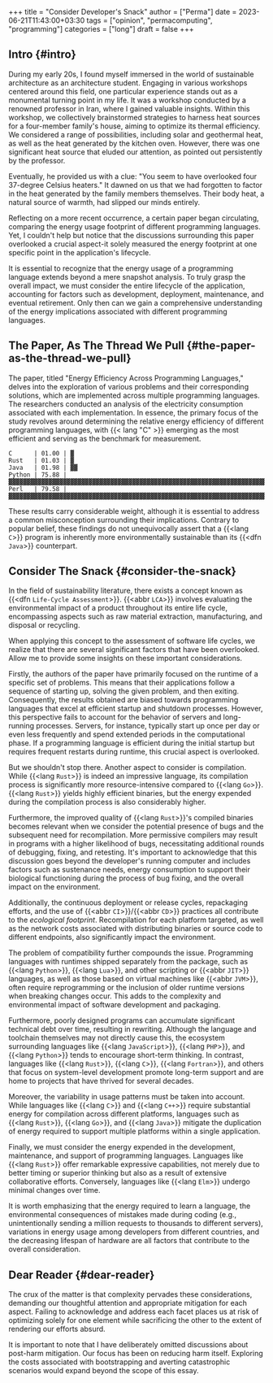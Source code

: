+++
title = "Consider Developer's Snack"
author = ["Perma"]
date = 2023-06-21T11:43:00+03:30
tags = ["opinion", "permacomputing", "programming"]
categories = ["long"]
draft = false
+++

## Intro {#intro}

During my early 20s, I found myself immersed in the world of sustainable architecture as an architecture student. Engaging in various workshops centered around this field, one particular experience stands out as a monumental turning point in my life. It was a workshop conducted by a renowned professor in Iran, where I gained valuable insights.
Within this workshop, we collectively brainstormed strategies to harness heat sources for a four-member family's house, aiming to optimize its thermal efficiency. We considered a range of possibilities, including solar and geothermal heat, as well as the heat generated by the kitchen oven. However, there was one significant heat source that eluded our attention, as pointed out persistently by the professor.

Eventually, he provided us with a clue: "You seem to have overlooked four 37-degree Celsius heaters." It dawned on us that we had forgotten to factor in the heat generated by the family members themselves. Their body heat, a natural source of warmth, had slipped our minds entirely.

Reflecting on a more recent occurrence, a certain paper began circulating, comparing the energy usage footprint of different programming languages. Yet, I couldn't help but notice that the discussions surrounding this paper overlooked a crucial aspect-it solely measured the energy footprint at one specific point in the application's lifecycle.

It is essential to recognize that the energy usage of a programming language extends beyond a mere snapshot analysis. To truly grasp the overall impact, we must consider the entire lifecycle of the application, accounting for factors such as development, deployment, maintenance, and eventual retirement. Only then can we gain a comprehensive understanding of the energy implications associated with different programming languages.


## The Paper, As The Thread We Pull {#the-paper-as-the-thread-we-pull}

The paper, titled "Energy Efficiency Across Programming Languages," delves into the exploration of various problems and their corresponding solutions, which are implemented across multiple programming languages. The researchers conducted an analysis of the electricity consumption associated with each implementation. In essence, the primary focus of the study revolves around determining the relative energy efficiency of different programming languages, with {{< lang "C" >}} emerging as the most efficient and serving as the benchmark for measurement.

```text
C      | 01.00 | ▓
Rust   | 01.03 | ▓
Java   | 01.98 | ▓▓
Python | 75.88 | ▓▓▓▓▓▓▓▓▓▓▓▓▓▓▓▓▓▓▓▓▓▓▓▓▓▓▓▓▓▓▓▓▓▓▓▓▓▓▓▓▓▓▓▓▓▓▓▓▓▓▓▓▓▓▓▓▓▓▓▓▓▓▓▓▓▓▓▓▓▓▓▓▓▓▓▓▓▓
Perl   | 79.58 | ▓▓▓▓▓▓▓▓▓▓▓▓▓▓▓▓▓▓▓▓▓▓▓▓▓▓▓▓▓▓▓▓▓▓▓▓▓▓▓▓▓▓▓▓▓▓▓▓▓▓▓▓▓▓▓▓▓▓▓▓▓▓▓▓▓▓▓▓▓▓▓▓▓▓▓▓▓▓▓▓▓
```

These results carry considerable weight, although it is essential to address a common misconception surrounding their implications. Contrary to popular belief, these findings do not unequivocally assert that a {{<lang `C`>}} program is inherently more environmentally sustainable than its {{<dfn `Java`>}} counterpart.


## Consider The Snack {#consider-the-snack}

In the field of sustainability literature, there exists a concept known as {{<dfn `Life-Cycle Assessment`>}}. {{<abbr `LCA`>}} involves evaluating the environmental impact of a product throughout its entire life cycle, encompassing aspects such as raw material extraction, manufacturing, and disposal or recycling.

When applying this concept to the assessment of software life cycles, we realize that there are several significant factors that have been overlooked. Allow me to provide some insights on these important considerations.

Firstly, the authors of the paper have primarily focused on the runtime of a specific set of problems. This means that their applications follow a sequence of starting up, solving the given problem, and then exiting. Consequently, the results obtained are biased towards programming languages that excel at efficient startup and shutdown processes. However, this perspective fails to account for the behavior of servers and long-running processes. Servers, for instance, typically start up once per day or even less frequently and spend extended periods in the computational phase. If a programming language is efficient during the initial startup but requires frequent restarts during runtime, this crucial aspect is overlooked.

But we shouldn't stop there. Another aspect to consider is compilation. While {{<lang `Rust`>}} is indeed an impressive language, its compilation process is significantly more resource-intensive compared to {{<lang `Go`>}}. {{<lang `Rust`>}} yields highly efficient binaries, but the energy expended during the compilation process is also considerably higher.

Furthermore, the improved quality of {{<lang `Rust`>}}'s compiled binaries becomes relevant when we consider the potential presence of bugs and the subsequent need for recompilation. More permissive compilers may result in programs with a higher likelihood of bugs, necessitating additional rounds of debugging, fixing, and retesting. It's important to acknowledge that this discussion goes beyond the developer's running computer and includes factors such as sustenance needs, energy consumption to support their biological functioning during the process of bug fixing, and the overall impact on the environment.

Additionally, the continuous deployment or release cycles, repackaging efforts, and the use of {{<abbr `CI`>}}/{{<abbr `CD`>}} practices all contribute to the _ecological footprint_. Recompilation for each platform targeted, as well as the network costs associated with distributing binaries or source code to different endpoints, also significantly impact the environment.

The problem of compatibility further compounds the issue. Programming languages with runtimes shipped separately from the package, such as {{<lang `Python`>}}, {{<lang `Lua`>}}, and other scripting or {{<abbr `JIT`>}} languages, as well as those based on virtual machines like {{<abbr `JVM`>}}, often require reprogramming or the inclusion of older runtime versions when breaking changes occur. This adds to the complexity and environmental impact of software development and packaging.

Furthermore, poorly designed programs can accumulate significant technical debt over time, resulting in rewriting. Although the language and toolchain themselves may not directly cause this, the ecosystem surrounding languages like {{<lang `JavaScript`>}}, {{<lang `PHP`>}}, and {{<lang `Python`>}}   tends to encourage short-term thinking. In contrast, languages like {{<lang `Rust`>}}, {{<lang `C`>}}, {{<lang `Fortran`>}}, and others that focus on system-level development promote long-term support and are home to projects that have thrived for several decades.

Moreover, the variability in usage patterns must be taken into account. While languages like {{<lang `C`>}}  and {{<lang `C++`>}} require substantial energy for compilation across different platforms, languages such as {{<lang `Rust`>}}, {{<lang `Go`>}}, and {{<lang `Java`>}} mitigate the duplication of energy required to support multiple platforms within a single application.

Finally, we must consider the energy expended in the development, maintenance, and support of programming languages. Languages like {{<lang `Rust`>}} offer remarkable expressive capabilities, not merely due to better timing or superior thinking but also as a result of extensive collaborative efforts. Conversely, languages like {{<lang `Elm`>}} undergo minimal changes over time.

It is worth emphasizing that the energy required to learn a language, the environmental consequences of mistakes made during coding (e.g., unintentionally sending a million requests to thousands to different servers), variations in energy usage among developers from different countries, and the decreasing lifespan of hardware are all factors that contribute to the overall consideration.


## Dear Reader {#dear-reader}

The crux of the matter is that complexity pervades these considerations, demanding our thoughtful attention and appropriate mitigation for each aspect. Failing to acknowledge and address each facet places us at risk of optimizing solely for one element while sacrificing the other to the extent of rendering our efforts absurd.

It is important to note that I have deliberately omitted discussions about post-harm mitigation. Our focus has been on reducing harm itself. Exploring the costs associated with bootstrapping and averting catastrophic scenarios would expand beyond the scope of this essay.

